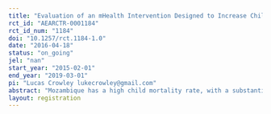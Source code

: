 ```yaml
---
title: "Evaluation of an mHealth Intervention Designed to Increase Child Vaccination Coverage in Mozambique"
rct_id: "AEARCTR-0001184"
rct_id_num: "1184"
doi: "10.1257/rct.1184-1.0"
date: "2016-04-18"
status: "on_going"
jel: "nan"
start_year: "2015-02-01"
end_year: "2019-03-01"
pi: "Lucas Crowley lukecrowley@gmail.com"
abstract: "Mozambique has a high child mortality rate, with a substantial portion of these deaths stemming from vaccine-preventable diseases.  A key issue is the drop-off between the first and subsequent doses of a vaccine.  This evaluation tests a mobile phone-based application introduced to health facility technicians in the Ministry of Health's national Extended Program of Immunization (EPI).  The application is intended to (a) improve the EPI's management of vaccine stock and (b) automatically remind caregivers of upcoming vaccination appointments.  The evaluation examines the impact of the intervention on child vaccination rates and management of the vaccine supply chain."
layout: registration
---
```


